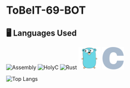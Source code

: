 # ToBeIT-69-BOT

## 🖥 Languages Used

<p align="left">
  <!-- Assembly -->
  <img src="https://raw.githubusercontent.com/simple-icons/simple-icons/develop/icons/gnuemacs.svg" alt="Assembly" width="60"/>
  <!-- HolyC (TempleOS logo) -->
  <img src="https://upload.wikimedia.org/wikipedia/commons/4/42/TempleOS_logo.png" alt="HolyC" width="60"/>
  <!-- Rust -->
  <img src="https://www.rust-lang.org/logos/rust-logo-512x512.png" alt="Rust" width="60"/>
  <!-- Go -->
  <img src="https://raw.githubusercontent.com/devicons/devicon/master/icons/go/go-original.svg" alt="Go" width="60"/>
  <!-- C -->
  <img src="https://raw.githubusercontent.com/devicons/devicon/master/icons/c/c-original.svg" alt="C" width="60"/>
</p>


 
![Top Langs](https://github-readme-stats.vercel.app/api/top-langs/?username=NunoiEnter&layout=compact)
